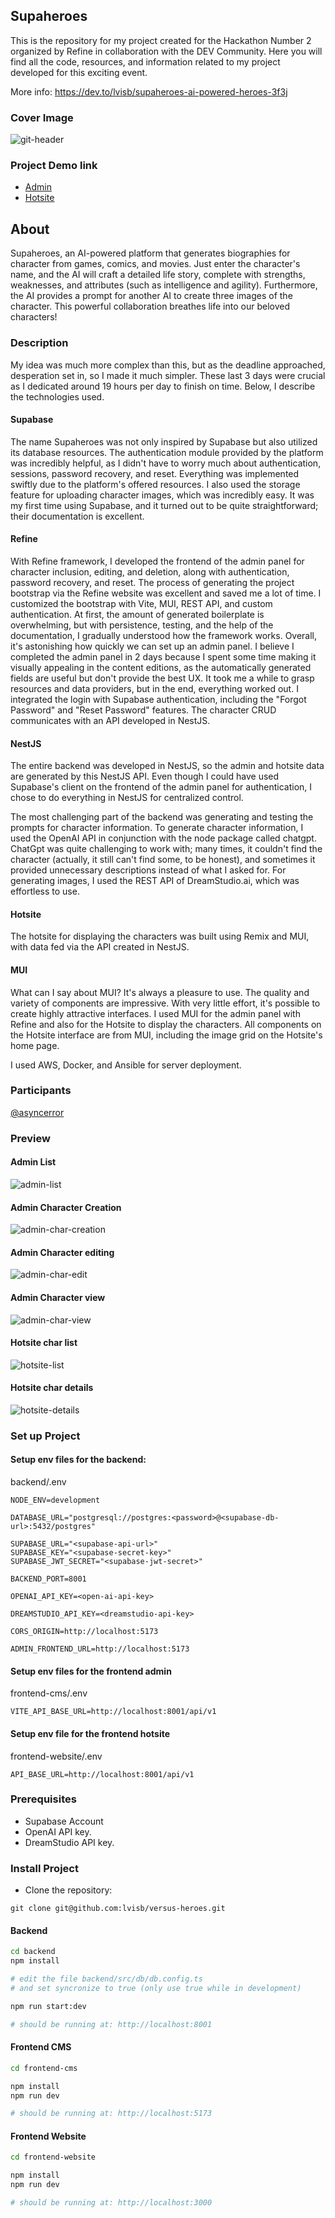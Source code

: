 ## Supaheroes

This is the repository for my project created for the Hackathon Number 2 organized by Refine in collaboration with the DEV Community. Here you will find all the code, resources, and information related to my project developed for this exciting event.

More info: https://dev.to/lvisb/supaheroes-ai-powered-heroes-3f3j

### Cover Image

![git-header](https://github.com/lvisb/versus-heroes/assets/324835/0b9f953a-c4e0-4122-b946-2e449882149b)

### Project Demo link

- [Admin](http://3.14.15.191:4173)
- [Hotsite](http://3.14.15.191:3000)

## About

Supaheroes, an AI-powered platform that generates biographies for character from games, comics, and movies. Just enter the character's name, and the AI will craft a detailed life story, complete with strengths, weaknesses, and attributes (such as intelligence and agility). Furthermore, the AI provides a prompt for another AI to create three images of the character. This powerful collaboration breathes life into our beloved characters!

### Description

My idea was much more complex than this, but as the deadline approached, desperation set in, so I made it much simpler. These last 3 days were crucial as I dedicated around 19 hours per day to finish on time. Below, I describe the technologies used.

#### Supabase

The name Supaheroes was not only inspired by Supabase but also utilized its database resources. The authentication module provided by the platform was incredibly helpful, as I didn't have to worry much about authentication, sessions, password recovery, and reset. Everything was implemented swiftly due to the platform's offered resources. I also used the storage feature for uploading character images, which was incredibly easy. It was my first time using Supabase, and it turned out to be quite straightforward; their documentation is excellent.

#### Refine

With Refine framework, I developed the frontend of the admin panel for character inclusion, editing, and deletion, along with authentication, password recovery, and reset. The process of generating the project bootstrap via the Refine website was excellent and saved me a lot of time. I customized the bootstrap with Vite, MUI, REST API, and custom authentication. At first, the amount of generated boilerplate is overwhelming, but with persistence, testing, and the help of the documentation, I gradually understood how the framework works. Overall, it's astonishing how quickly we can set up an admin panel. I believe I completed the admin panel in 2 days because I spent some time making it visually appealing in the content editions, as the automatically generated fields are useful but don't provide the best UX. It took me a while to grasp resources and data providers, but in the end, everything worked out. I integrated the login with Supabase authentication, including the "Forgot Password" and "Reset Password" features. The character CRUD communicates with an API developed in NestJS.

#### NestJS

The entire backend was developed in NestJS, so the admin and hotsite data are generated by this NestJS API. Even though I could have used Supabase's client on the frontend of the admin panel for authentication, I chose to do everything in NestJS for centralized control.

The most challenging part of the backend was generating and testing the prompts for character information. To generate character information, I used the OpenAI API in conjunction with the node package called chatgpt. ChatGpt was quite challenging to work with; many times, it couldn't find the character (actually, it still can't find some, to be honest), and sometimes it provided unnecessary descriptions instead of what I asked for. For generating images, I used the REST API of DreamStudio.ai, which was effortless to use.

#### Hotsite

The hotsite for displaying the characters was built using Remix and MUI, with data fed via the API created in NestJS.

#### MUI

What can I say about MUI? It's always a pleasure to use. The quality and variety of components are impressive. With very little effort, it's possible to create highly attractive interfaces. I used MUI for the admin panel with Refine and also for the Hotsite to display the characters. All components on the Hotsite interface are from MUI, including the image grid on the Hotsite's home page.

I used AWS, Docker, and Ansible for server deployment.

### Participants

[@asyncerror](https://twitter.com/asyncerror)

### Preview

#### Admin List

![admin-list](https://github.com/lvisb/versus-heroes/assets/324835/a55d3887-aff8-4c4f-89ae-c3587440ac1a)

#### Admin Character Creation

![admin-char-creation](https://github.com/lvisb/versus-heroes/assets/324835/22680d31-7501-4dcd-967c-73f91ac79c7b)

#### Admin Character editing

![admin-char-edit](https://github.com/lvisb/versus-heroes/assets/324835/877c0547-3dbe-4547-96fc-b728bfd7ed73)

#### Admin Character view

![admin-char-view](https://github.com/lvisb/versus-heroes/assets/324835/ef59a023-5593-45c5-b153-951635978a4d)

#### Hotsite char list

![hotsite-list](https://github.com/lvisb/versus-heroes/assets/324835/78267d4f-28a2-49f9-a54a-6a81f2ab2b2b)

#### Hotsite char details

![hotsite-details](https://github.com/lvisb/versus-heroes/assets/324835/60c0abc3-fbaf-4524-b51c-15ab7316f720)

### Set up Project

#### Setup env files for the backend:

backend/.env
```config
NODE_ENV=development

DATABASE_URL="postgresql://postgres:<password>@<supabase-db-url>:5432/postgres"

SUPABASE_URL="<supabase-api-url>"
SUPABASE_KEY="<supabase-secret-key>"
SUPABASE_JWT_SECRET="<supabase-jwt-secret>"

BACKEND_PORT=8001

OPENAI_API_KEY=<open-ai-api-key>

DREAMSTUDIO_API_KEY=<dreamstudio-api-key>

CORS_ORIGIN=http://localhost:5173

ADMIN_FRONTEND_URL=http://localhost:5173
```

#### Setup env files for the frontend admin

frontend-cms/.env
```config
VITE_API_BASE_URL=http://localhost:8001/api/v1
```

#### Setup env file for the frontend hotsite

frontend-website/.env
```config
API_BASE_URL=http://localhost:8001/api/v1
```

### Prerequisites

- Supabase Account
- OpenAI API key.
- DreamStudio API key. 

### Install Project

- Clone the repository:
```
git clone git@github.com:lvisb/versus-heroes.git
```

#### Backend

```sh
cd backend
npm install

# edit the file backend/src/db/db.config.ts
# and set syncronize to true (only use true while in development)

npm run start:dev

# should be running at: http://localhost:8001
```

#### Frontend CMS

```sh
cd frontend-cms

npm install
npm run dev

# should be running at: http://localhost:5173
```

#### Frontend Website

```sh
cd frontend-website

npm install
npm run dev

# should be running at: http://localhost:3000
```


